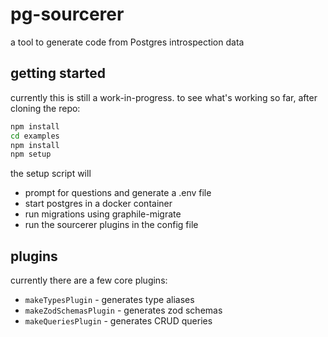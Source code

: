 # pg-sourcerer

a tool to generate code from Postgres introspection data

## getting started

currently this is still a work-in-progress. to see what's working so far, after cloning the repo:

```sh
npm install
cd examples
npm install
npm setup
```

the setup script will
 * prompt for questions and generate a .env file
 * start postgres in a docker container
 * run migrations using graphile-migrate
 * run the sourcerer plugins in the config file

## plugins

currently there are a few core plugins:

 * `makeTypesPlugin` - generates type aliases
 * `makeZodSchemasPlugin` - generates zod schemas
 * `makeQueriesPlugin` - generates CRUD queries
